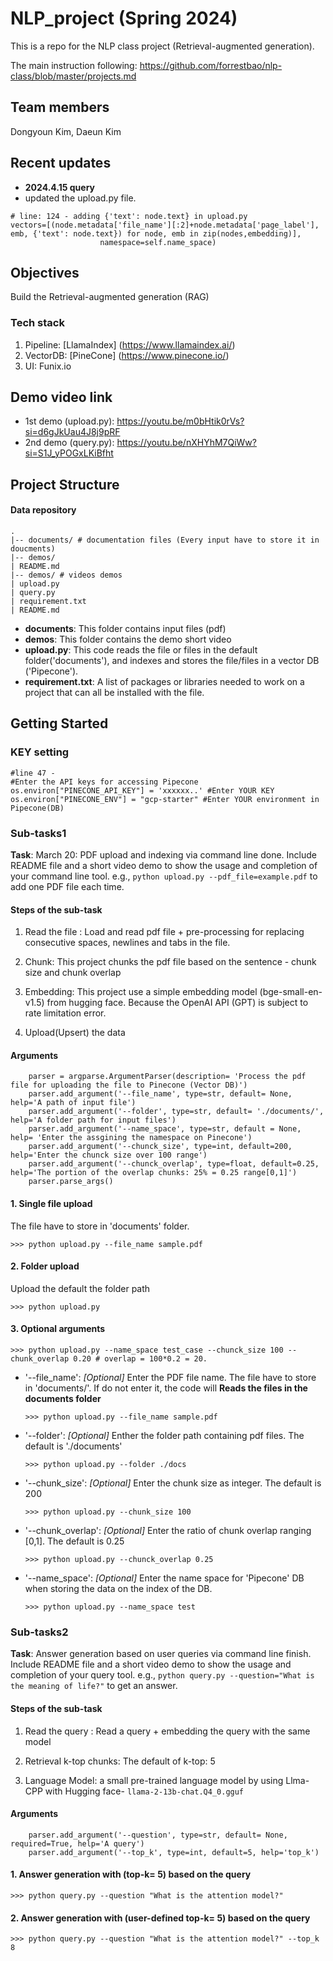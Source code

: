 # NLP_project (Spring 2024)
This is a repo for the NLP class project (Retrieval-augmented generation).
 
The main instruction following: https://github.com/forrestbao/nlp-class/blob/master/projects.md
## Team members
Dongyoun Kim, Daeun Kim

## Recent updates
* <b>2024.4.15 query</b>
* updated the upload.py file.
```
# line: 124 - adding {'text': node.text} in upload.py
vectors=[(node.metadata['file_name'][:2]+node.metadata['page_label'], emb, {'text': node.text}) for node, emb in zip(nodes,embedding)],
                    namespace=self.name_space)
```
## Objectives
Build the Retrieval-augmented generation (RAG)
### Tech stack
1. Pipeline: [LlamaIndex] (https://www.llamaindex.ai/)
2. VectorDB: [PineCone]  (https://www.pinecone.io/)
3. UI: Funix.io

## Demo video link
* 1st demo (upload.py): https://youtu.be/m0bHtik0rVs?si=d6gJkUau4J8j9pRF
* 2nd demo (query.py): https://youtu.be/nXHYhM7QiWw?si=S1J_yPOGxLKiBfht
## Project Structure

#### Data repository
```
.
|-- documents/ # documentation files (Every input have to store it in doucments)
|-- demos/
| README.md
|-- demos/ # videos demos
| upload.py
| query.py
| requirement.txt
| README.md

```
- **documents**: This folder contains input files (pdf)
- **demos**: This folder contains the demo short video
- **upload.py**: This code reads the file or files in the default folder('documents'), and indexes and stores the file/files in a vector DB ('Pipecone').
- **requirement.txt**: A list of packages or libraries needed to work on a project that can all be installed with the file.


## Getting Started
### KEY setting
```
#line 47 -  
#Enter the API keys for accessing Pipecone
os.environ["PINECONE_API_KEY"] = 'xxxxxx..' #Enter YOUR KEY
os.environ["PINECONE_ENV"] = "gcp-starter" #Enter YOUR environment in Pipecone(DB)
``` 
### Sub-tasks1
**Task**: March 20: PDF upload and indexing via command line done. Include README file and a short video demo to show the usage and completion of your command line tool. e.g., `python upload.py --pdf_file=example.pdf` to add one PDF file each time. 

#### Steps of the sub-task
1. Read the file : Load and read pdf file + pre-processing for replacing consecutive spaces, newlines and tabs in the file.

2. Chunk: This project chunks the pdf file based on the sentence - chunk size and chunk overlap

3. Embedding: This project use a simple embedding model (bge-small-en-v1.5) from hugging face. Because the OpenAI API (GPT) is subject to rate limitation error.

4. Upload(Upsert) the data

#### Arguments
```
    parser = argparse.ArgumentParser(description= 'Process the pdf file for uploading the file to Pinecone (Vector DB)')
    parser.add_argument('--file_name', type=str, default= None, help='A path of input file')
    parser.add_argument('--folder', type=str, default= './documents/', help='A folder path for input files')
    parser.add_argument('--name_space', type=str, default = None, help= 'Enter the assgining the namespace on Pinecone')
    parser.add_argument('--chunck_size', type=int, default=200, help='Enter the chunck size over 100 range')
    parser.add_argument('--chunck_overlap', type=float, default=0.25, help='The portion of the overlap chunks: 25% = 0.25 range[0,1]')
    parser.parse_args()
```
#### 1. Single file upload
The file have to store in 'documents' folder.

```
>>> python upload.py --file_name sample.pdf
```

#### 2. Folder upload
Upload the default the folder path

```
>>> python upload.py
```
#### 3. Optional arguments
 
```
>>> python upload.py --name_space test_case --chunck_size 100 --chunk_overlap 0.20 # overlap = 100*0.2 = 20.
```

* '--file_name': *[Optional]* Enter the PDF file name. The file have to store in 'documents/'.  If do not enter it, the code will **Reads the files in the documents folder**

    ```
    >>> python upload.py --file_name sample.pdf
    ```

* '--folder': *[Optional]* Enther the folder path containing pdf files. The default is './documents'

    ```
    >>> python upload.py --folder ./docs
    ```

* '--chunk_size': *[Optional]* Enter the chunk size as integer. The default is 200

    ```
    >>> python upload.py --chunk_size 100
    ```

* '--chunk_overlap': *[Optional]* Enter the ratio of chunk overlap ranging [0,1]. The default is 0.25
 
    ```
    >>> python upload.py --chunck_overlap 0.25
    ```

* '--name_space': *[Optional]* Enter the name space for 'Pipecone' DB when storing the data on the index of the DB.

    ```
    >>> python upload.py --name_space test
    ```
### Sub-tasks2
**Task**:  Answer generation based on user queries via command line finish. Include README file and a short video demo to show the usage and completion of your query tool. e.g., `python query.py --question="What is the meaning of life?"` to get an answer.

#### Steps of the sub-task
1. Read the query : Read a query + embedding the query with the same model

2. Retrieval k-top chunks: The default of k-top: 5

3. Language Model: a small pre-trained language model by using Llma-CPP with Hugging face- `llama-2-13b-chat.Q4_0.gguf`


#### Arguments
```
    parser.add_argument('--question', type=str, default= None, required=True, help='A query')
    parser.add_argument('--top_k', type=int, default=5, help='top_k')
```
#### 1. Answer generation with (top-k= 5) based on the query
```
>>> python query.py --question "What is the attention model?"
```

#### 2. Answer generation with (user-defined top-k= 5) based on the query
```
>>> python query.py --question "What is the attention model?" --top_k 8
```


